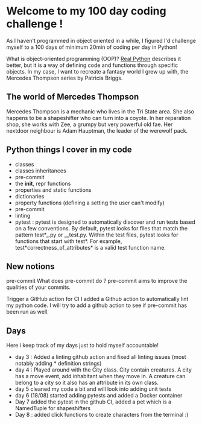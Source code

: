 # Welcome to my 100 day coding challenge !

As I haven't programmed in object oriented in a while, I figured I'd challenge myself to a 100 days of minimum 20min of coding per day in Python!

What is object-oriented programming (OOP)? [Real Python](https://realpython.com/python3-object-oriented-programming/) describes it better, but it is a way of defining code and functions through specific objects. In my case, I want to recreate a fantasy world I grew up with, the Mercedes Thompson series by Patricia Briggs.

## The world of Mercedes Thompson

Mercedes Thompson is a mechanic who lives in the Tri State area. She also happens to be a shapeshifter who can turn into a coyote. In her reparation shop, she works with Zee, a grumpy but very powerful old fae. Her nextdoor neighbour is Adam Hauptman, the leader of the werewolf pack.

## Python things I cover in my code

- classes
- classes inheritances
- pre-commit
- the **init**, repr functions
- properties and static functions
- dictionaries
- property functions (defining a setting the user can't modify)
- pre-commit
- linting
- pytest : pytest is designed to automatically discover and run tests based on a few conventions. By default, pytest looks for files that match the pattern test\*_.py or _\_test.py. Within the test files, pytest looks for functions that start with test*. For example, test*correctness_of_attributes\* is a valid test function name.

## New notions

pre-commit
What does pre-commit do ? pre-commit aims to improve the qualities of your commits.

Trigger a GitHub action for CI
I added a Github action to automatically lint my python code. I will try to add a github action to see if pre-commit has been run as well.

## Days

Here i keep track of my days just to hold myself accountable!

- day 3 : Added a linting github action and fixed all linting issues (most notably adding \* definition strings)
- day 4 : Played around with the City class. City contain creatures. A city has a move event, add inhabitant when they move in. A creature can belong to a city so it also has an attribute in its own class.
- day 5 cleaned my code a bit and will look into adding unit tests
- day 6 (18/08) started adding pytests and added a Docker container
- Day 7 added the pytest in the github CI, added a pet which is a NamedTuple for shapeshifters
- Day 8 : added click functions to create characters from the terminal :)
